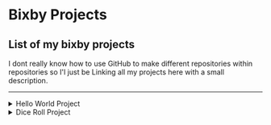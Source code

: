 # Bixby Projects
## List of my bixby projects

I dont really know how to use GitHub to make different repositories within repositories so I'l just be Linking all my projects here with a small description.
___

<details>
  
  <summary>Hello World Project</summary>
  <h3>Hello World</h3>
  <a href="https://github.com/akshat9000/Hello-World-bixby">Hello World</a> is the most basic Bixby project you can create. In it, Bixby essentially repeats what you say, and I've modified it a bit to append a *"NOT!"* at the end of each sentence,   so in a way, it is an angry parrot project.

</details>

<details>
  
  <summary>Dice Roll Project</summary>
  <h3>Dice Roll</h3>
  <a href="https://github.com/akshat9000/Bixby-Dice-Roll">Dice Roll</a> is another very simple project with step by step instructions given by Bixby at their <a href="https://bixbydevelopers.com/dev/docs/sample-capsules">developer's page</a>. The original example given at their page allows the user to input the *number of dice* to be rolled and the *number of sides* each die should have. The output then is the digits that the dies turn up and their sum. In my implementation, I have removed the option of inputting the number of dice and their sides, and instead restricted it to 2 dice with 6 sides each, so all you have to do is give any one of the commands *Roll, Roll Dice, Drop, Drop Dice*. Also I have added a feature of detecting *Snake-Eyes*, which is basically when both the dice turn up *'1'*, so it kind of looks like snake's eyes, and its also a common gambler's lingo.
